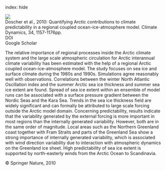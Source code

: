 index: hide

<div class="Citation">
    <div class="Citation-thumb CitationThumb-linked"  data-href="https://doi.org/10.1007/s00382-009-0567-y">
      <img src="https://static.claimspace.cloud/climate-study-static/refs/thumbs/10/Doscher_et_al_2010-thumb.png" />
    </div>

  <div class="Citation-body">
    <div class="Citation-text">Doscher et al., 2010: Quantifying Arctic contributions to climate predictability in a regional coupled ocean-ice-atmosphere model. <span class="Article-journal">Climate Dynamics, </span><span class="Article-volume">34, </span>1157-1176pp.</div>
    <div class="Citation-links">
      <div class="CitationLink" data-href="https://doi.org/10.1007/s00382-009-0567-y">
        <div class="CitationLink-icon CitationLink-Doi"></div>
        <div class="CitationLink-text">DOI</div>
      </div>
      <div class="CitationLink" data-href="https://scholar.google.com/scholar?q=10.1007/s00382-009-0567-y">
        <div class="CitationLink-icon CitationLink-Scholar"></div>
        <div class="CitationLink-text">Google Scholar</div>
      </div>
    </div>
  </div>
</div>

The relative importance of regional processes inside the Arctic climate system and the large scale atmospheric circulation for Arctic interannual climate variability has been estimated with the help of a regional Arctic coupled ocean-ice-atmosphere model. The study focuses on sea ice and surface climate during the 1980s and 1990s. Simulations agree reasonably well with observations. Correlations between the winter North Atlantic Oscillation index and the summer Arctic sea ice thickness and summer sea ice extent are found. Spread of sea ice extent within an ensemble of model runs can be associated with a surface pressure gradient between the Nordic Seas and the Kara Sea. Trends in the sea ice thickness field are widely significant and can formally be attributed to large scale forcing outside the Arctic model domain. Concerning predictability, results indicate that the variability generated by the external forcing is more important in most regions than the internally generated variability. However, both are in the same order of magnitude. Local areas such as the Northern Greenland coast together with Fram Straits and parts of the Greenland Sea show a strong importance of internally generated variability, which is associated with wind direction variability due to interaction with atmospheric dynamics on the Greenland ice sheet. High predictability of sea ice extent is supported by north-easterly winds from the Arctic Ocean to Scandinavia.

<div class="Citation-copy">
&copy; Springer Nature, 2010
</div>